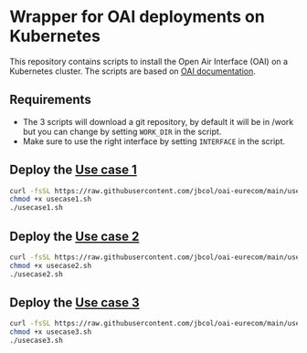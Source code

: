 # Wrapper for OAI deployments on Kubernetes

This repository contains scripts to install the Open Air Interface (OAI) on a Kubernetes cluster. The scripts are based on [OAI documentation](https://gitlab.eurecom.fr/oai/cn5g/oai-cn5g-fed/-/blob/master/docs/DEPLOY_SA5G_HC.md).

## Requirements

- The 3 scripts will download a git repository, by default it will be in /work but you can change by setting `WORK_DIR` in the script.
- Make sure to use the right interface by setting `INTERFACE` in the script.


## Deploy the [Use case 1](https://gitlab.eurecom.fr/oai/cn5g/oai-cn5g-fed/-/blob/master/docs/DEPLOY_SA5G_HC.md#5-use-case-1-testing-with-monolithic-ran)

```bash
curl -fsSL https://raw.githubusercontent.com/jbcol/oai-eurecom/main/usecase1.sh
chmod +x usecase1.sh
./usecase1.sh
```

## Deploy the [Use case 2](https://gitlab.eurecom.fr/oai/cn5g/oai-cn5g-fed/-/blob/master/docs/DEPLOY_SA5G_HC.md#6-use-case-2-testing-with-f1-split-ran)

```bash
curl -fsSL https://raw.githubusercontent.com/jbcol/oai-eurecom/main/usecase2.sh
chmod +x usecase2.sh
./usecase2.sh
```

## Deploy the [Use case 3](https://gitlab.eurecom.fr/oai/cn5g/oai-cn5g-fed/-/blob/master/docs/DEPLOY_SA5G_HC.md#7-use-case-3-testing-with-e1-and-f1-split-ran)

```bash
curl -fsSL https://raw.githubusercontent.com/jbcol/oai-eurecom/main/usecase3.sh
chmod +x usecase3.sh
./usecase3.sh
```
